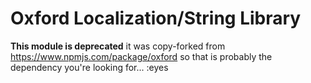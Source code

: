 # Oxford Localization/String Library
**This module is deprecated** it was copy-forked from https://www.npmjs.com/package/oxford so that is probably the dependency you're looking for... :eyes
